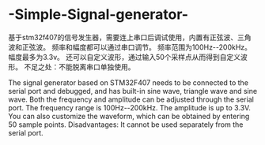 # -Simple-Signal-generator-
基于stm32f407的信号发生器，需要连上串口后调试使用，内置有正弦波、三角波和正弦波。
频率和幅度都可以通过串口调节。
频率范围为100Hz--200kHz。
幅度最多为3.3v。
还可以自定义波形，通过输入50个采样点从而得到自定义波形。
不足之处：不能脱离串口单独使用。


The signal generator based on STM32F407 needs to be connected to the serial port and debugged, and has built-in sine wave, triangle wave and sine wave. 
Both the frequency and amplitude can be adjusted through the serial port. 
The frequency range is 100Hz--200kHz.
The amplitude is up to 3.3V. 
You can also customize the waveform, which can be obtained by entering 50 sample points.
Disadvantages: It cannot be used separately from the serial port.
